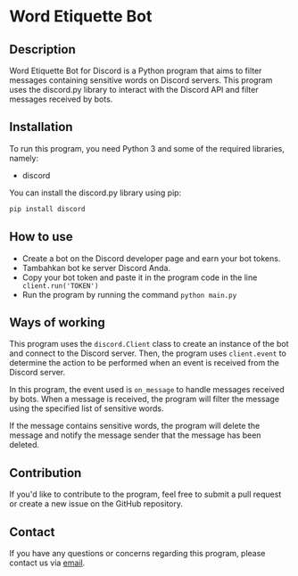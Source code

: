 # Word Etiquette Bot
## Description
Word Etiquette Bot for Discord is a Python program that aims to filter messages containing sensitive words on Discord servers. This program uses the discord.py library to interact with the Discord API and filter messages received by bots.

## Installation
To run this program, you need Python 3 and some of the required libraries, namely:
- discord

You can install the discord.py library using pip:
```sh
pip install discord
```
## How to use
- Create a bot on the Discord developer page and earn your bot tokens.
- Tambahkan bot ke server Discord Anda.
- Copy your bot token and paste it in the program code in the line ` client.run('TOKEN')`
- Run the program by running the command `python main.py`

## Ways of working
This program uses the `discord.Client` class to create an instance of the bot and connect to the Discord server. Then, the program uses `client.event` to determine the action to be performed when an event is received from the Discord server.

In this program, the event used is `on_message` to handle messages received by bots. When a message is received, the program will filter the message using the specified list of sensitive words.

If the message contains sensitive words, the program will delete the message and notify the message sender that the message has been deleted.
## Contribution
If you'd like to contribute to the program, feel free to submit a pull request or create a new issue on the GitHub repository.
## Contact
If you have any questions or concerns regarding this program, please contact us via [email](mailto:dev@damarcreative.my.id).


